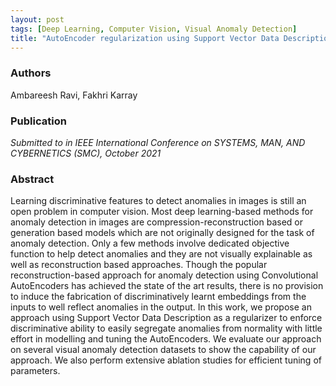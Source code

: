 ```yaml
---
layout: post
tags: [Deep Learning, Computer Vision, Visual Anomaly Detection] 
title: "AutoEncoder regularization using Support Vector Data Description for Anomaly Detection"
---
```

### Authors
Ambareesh Ravi, Fakhri Karray

### Publication
_Submitted to in IEEE International Conference on SYSTEMS, MAN, AND CYBERNETICS (SMC), October 2021_

### Abstract
<p class="message">
Learning discriminative features to detect anomalies in images is still an open problem in computer vision. Most deep learning-based methods for anomaly detection in images are compression-reconstruction based or generation based models which are not originally designed for the task of anomaly detection. Only a few methods involve dedicated objective function to help detect anomalies and they are not visually explainable as well as reconstruction based approaches. Though the popular reconstruction-based approach
for anomaly detection using Convolutional AutoEncoders has achieved the state of the art results, there is no provision to induce the fabrication of discriminatively learnt embeddings
from the inputs to well reflect anomalies in the output. In this work, we propose an approach using Support Vector Data Description as a regularizer to enforce discriminative ability to easily segregate anomalies from normality with little effort in modelling and tuning the AutoEncoders. We evaluate our approach on several visual anomaly detection datasets to show the capability of our approach. We also perform extensive ablation studies for efficient tuning of parameters.
</p>